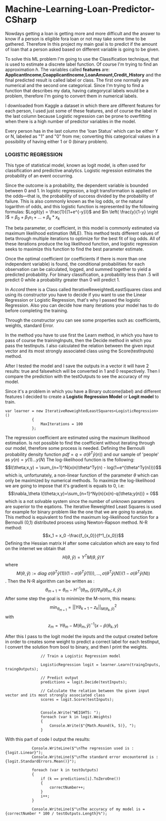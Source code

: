# Machine-Learning-Loan-Predictor-CSharp
Nowdays getting a loan is getting more and more difficult and the answer to know if a person is eligible fora
loan or not may take some time to be gathered.
Therefore In this project my main goal is to predict if the amount of loan that a person asked based on
different variable is going to be given.

To solve this ML problem I'm going to use the Classification technique, that is used to estimate a discrete label function. Of course I'm trying to find an approximation $h$.
The variables called **features** are: 
**ApplicantIncome,CoapplicantIncome,LoanAmount,Credit_History**  and the final predicted result is called label or class.
The first one normally are numerical and the second one categorical. Since I'm trying to find a function that describes my data, having categorycal labels would be a problem, therefore I'm going to convert them in numerical labels.

I downloaded from Kaggle a dataset in which there are different features for each person, I used just some of these features, and of course the label in the last column because Logistic regression can be prone to overfitting when there is a high number of predictor variables in the model.

Every person has in the last column the 'loan Status' which can be either Y or N, labeled as "1" and "0" from me; converting this categorical values in a possibility of having either 1 or 0 (binary problem).

### LOGISTIC REGRESSION
This type of statistical model, known as logit model, is often used for classification and predictive analytics. Logistic regression estimates the probability of an event occurring.

Since the outcome is a probability, the dependent variable is bounded between 0 and 1. In logistic regression, a logit transformation is applied on the odds—that is, the probability of success divided by the probability of failure. This is also commonly known as the log odds, or the natural logarithm of odds, and this logistic function is represented by the following formulas:
$Logit(y) = \frac{1}{(1+e^{-y})}$ and $ln \left( \frac{y}{1-y} \right )$   = $\beta_0 + \beta_1x_1 +...+\beta_k*x_k$

The beta parameter, or coefficient, in this model is commonly estimated via maximum likelihood estimation (MLE). This method tests different values of beta through multiple iterations to optimize for the best fit of log odds. All of these iterations produce the log likelihood function, and logistic regression seeks to maximize this function to find the best parameter estimate.


Once the optimal coefficient (or coefficients if there is more than one independent variable) is found, the conditional probabilities for each observation can be calculated, logged, and summed together to yield a predicted probability. For binary classification, a probability less than .5 will predict 0 while a probability greater than 0 will predict 1.

In *Accord* there is a Class called IterativeReweightedLeastSquares class and using its constructor you have to decide if you want to use the Linear Regression or Logistic Regression, that's why I passed the logistic Regression. Also you can decide how many iterations your model has to do before completing the training.

Through the constructor you can see some properties such as: coefficients, weights, standard Error.

In the method you have to use first the Learn method, in which you have to pass of course the trainingInputs, then the Decide method in which you pass the testInputs.
I also calculated the relation between the given input vector and its most strongly associated class using the Score(testInputs) method.

After I tested the model and I save the outputs in a vector it will have 2 results: true and falsewhich will be converted in 1 and 0 respectively.
Then I compare the prediction with the testOutputs to see the accuracy of my model.

Since it's a problem in which you have a Binary outcome(label) and different features I decided to create a **Logistic Regression Model** or **Logit model** to train.
```
var learner = new IterativeReweightedLeastSquares<LogisticRegression>()
            {
                MaxIterations = 100
            };
```
The regression coefficient are estimated using the maximum likelihood estimation. Is not possible to find the coefficient without iterating through our model, therefore some process is needed.
Defining the Bernoulli probability density function $pdf = q =\sigma(\theta^T\hat{y}(n))$ and our sample of 'people' as $y(n) = y(1)...y(N)$
The log-likelihood function is the following:
$$l(\theta;x,y) = \sum_{n=1}^N{x(n)\theta^Ty(n) - log(1+e^{\theta^Ty(n)})}$$ which is, unfortunately, a non-linear function of the parameter $\theta$ which can only be maximized by numerical methods. To maximize the log-likelihood we are going to impose that it's gradient is equals to 0, i.e:
$$\nabla_\theta l(\theta;x,y)=\sum_{n=1}^Ny(n){x(n)-q(\theta;y(n))} = 0$$ which is a not solvable system since the number of unknown parameters are superior to the eqations.
The iterative Reweighted Least Squares is used for example for binary problem like the one that we are going to analyze.
This method is equivalent to find the maximum log-likelihood function for a Bernoulli (0,1) distributed process using Newton-Rapson method.
N-R method:
$$x_1 = x_0 -\frac{f_{x_0}}{f^1_{x_0}}$$
Defining the Hessian matrix H after some calculation which are easy to find on the internet we obtain that $$H(\theta,\hat{y}) = Y^TM(\theta,\hat{y})Y$$ where $$M(\theta,\hat{y}) := diag\text{  }{\sigma(\theta^T\hat{y}(1))(1-\sigma(\theta^T\hat{y}(1))}),...,\sigma(\theta^T\hat{y}(N))(1-\sigma(\theta^T\hat{y}(N))$$.
Then the N-R algorithm can be written as : $$\theta_{m+1} = \theta_m-H^{-1}(\theta_m,\hat(y))\nabla_\theta l(\theta_m;\hat{x},\hat{y})$$
After some step the goal is to minimize the M-norm, this means: $$\min_{\theta_{m+1}}=||Y\theta_{k+1} - z_k||^2_{M(\theta_k,\hat{y})}$$ with $$z_m = Y\theta_m -M(\theta_m,\hat{y})^{-1}(x-\hat{p}(\theta_k,y)$$


After this I pass to the logit model the inputs and the output created before in order to creates some weight to predict a correct label for each testInput, I convert the solution from bool to binary, and then I print the weights.
```
                // Train a Logistic Regression model
                
                LogisticRegression logit = learner.Learn(traingInputs, traingOutputs);

                // Predict output 
                predictions = logit.Decide(testInputs);

                // Calculate the relation between the given input vector and its most strongly associated class
                scores = logit.Score(testInputs);
                

                Console.Write("WEIGHTS: ");
                foreach (var k in logit.Weights)
                {
                    Console.Write($"{Math.Round(k, 5)}, ");
                }
```
With this part of code I output the results:
```
            Console.WriteLine($"\nThe regression used is : {logit.Linear}");
            Console.WriteLine($"\nThe standard error encountered is : {logit.StandardErrors.Mean()}");

            foreach (var k in testOutputs)
            {
                if (k == predictions[i].ToZeroOne())
                {
                    correctNumber++;
                }
                i++;
            }

            Console.WriteLine($"\nThe accuracy of my model is = {correctNumber * 100 / testOutputs.Length}%");
```
